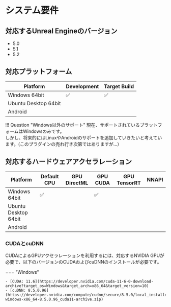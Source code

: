 # システム要件

## 対応するUnreal Engineのバージョン

- 5.0
- 5.1
- 5.2

## 対応プラットフォーム

| Platform                   | Development | Target Build |
| -------------------------- | ----------- | ------------ |
| Windows 64bit              | ✅          | ✅          |
| Ubuntu Desktop 64bit       |             |              | 
| Android                    |             |              |

!!! Question "Windows以外のサポート"
    現在、サポートされているプラットフォームはWindowsのみです。  
    しかし、将来的にはLinuxやAndroidのサポートを追加していきたいと考えています。(このプラグインの売れ行き次第ではありますが...）

## 対応するハードウェアアクセラレーション 

| Platform                   | Default CPU | GPU DirectML | GPU CUDA | GPU TensorRT | NNAPI |
| -------------------------- | ----------- | ------------ | -------- |------------- | ----- |
| Windows 64bit              | ✅          |              | ✅      |              |       |
| Ubuntu Desktop 64bit       |             |              |          |              |       |
| Android                    |             |              |          |              |       |

<!-- - To use GPU acceleration with DirectML, a DirectX 12 capable GPU is required. -->
    
### CUDAとcuDNN

CUDAによるGPUアクセラレーションを利用するには、対応するNVIDIA GPUが必要で、以下のバージョンのCUDAおよびcuDNNのインストールが必要です。

=== "Windows"

    - [CUDA: 11.6](https://developer.nvidia.com/cuda-11-6-0-download-archive?target_os=Windows&target_arch=x86_64&target_version=10)
    - [cuDNN: 8.5.0.96](https://developer.nvidia.com/compute/cudnn/secure/8.5.0/local_installers/11.7/cudnn-windows-x86_64-8.5.0.96_cuda11-archive.zip)

<!-- === "Linux"

    - CUDA: 11.6
    - cuDNN: 8.2.4 -->
